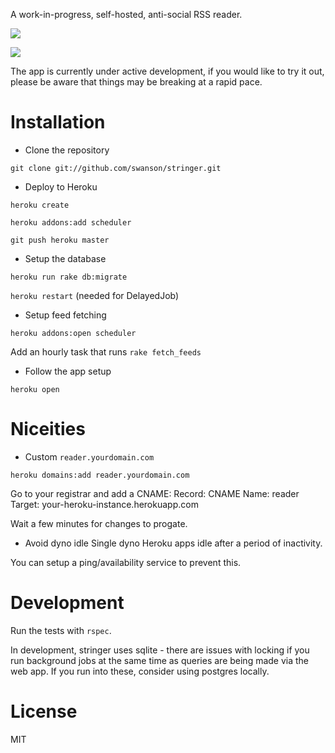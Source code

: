 A work-in-progress, self-hosted, anti-social RSS reader.

![](https://raw.github.com/swanson/stringer/master/screenshots/instructions.png)

![](https://raw.github.com/swanson/stringer/master/screenshots/feed.png)

The app is currently under active development, if you would like to try it out, please be aware that things may be breaking at a rapid pace.

# Installation

* Clone the repository

`git clone git://github.com/swanson/stringer.git`

* Deploy to Heroku

`heroku create`

`heroku addons:add scheduler`

`git push heroku master`

* Setup the database

`heroku run rake db:migrate`

`heroku restart` (needed for DelayedJob)

* Setup feed fetching

`heroku addons:open scheduler`

Add an hourly task that runs `rake fetch_feeds`

* Follow the app setup

`heroku open`

# Niceities

* Custom `reader.yourdomain.com`

`heroku domains:add reader.yourdomain.com`

Go to your registrar and add a CNAME:
Record: CNAME
Name: reader
Target: your-heroku-instance.herokuapp.com

Wait a few minutes for changes to progate.

* Avoid dyno idle
Single dyno Heroku apps idle after a period of inactivity.

You can setup a ping/availability service to prevent this.

# Development

Run the tests with `rspec`.

In development, stringer uses sqlite - there are issues with locking if you run background jobs at the same time as queries are being made via the web app. If you run into these, consider using postgres locally.

# License
MIT